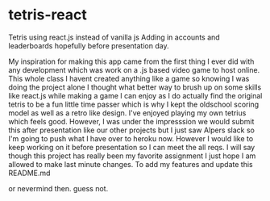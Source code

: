 # tetris-react
Tetris using react.js instead of vanilla js
Adding in accounts and leaderboards hopefully before presentation day.

My inspiration for making this app came from the first thing I ever did with any development which was work on a .js based video game to host online. This whole class I havent created anything like a game so knowing I was doing the project alone I thought what better way to brush up on some skills like react.js while making a game I can enjoy as I do actually find the original tetris to be a fun little time passer which is why I kept the oldschool scoring model as well as a retro like design. I've enjoyed playing my own tetrius which feels good. However, I was under the impresssion we would submit this after presentation like our other projects but I just saw Alpers slack so I'm going to push what I have over to heroku now. However I would like to keep working on it before presentation so I can meet the all reqs. I will say though this project has really been my favorite assignment I just hope I am allowed to make last minute changes. To add my features and update this README.md  


or nevermind then. guess not. 
